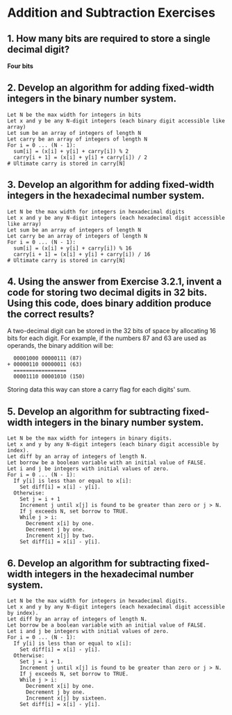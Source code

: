 # Addition and Subtraction Exercises

## 1. How many bits are required to store a single decimal digit?

  **Four bits**

## 2. Develop an algorithm for adding fixed-width integers in the binary number system.

    Let N be the max width for integers in bits
    Let x and y be any N-digit integers (each binary digit accessible like array)
    Let sum be an array of integers of length N
    Let carry be an array of integers of length N
    For i = 0 ... (N - 1):
      sum[i] = (x[i] + y[i] + carry[i]) % 2
      carry[i + 1] = (x[i] + y[i] + carry[i]) / 2
    # Ultimate carry is stored in carry[N]

## 3. Develop an algorithm for adding fixed-width integers in the hexadecimal number system.

    Let N be the max width for integers in hexadecimal digits
    Let x and y be any N-digit integers (each hexadecimal digit accessible like array)
    Let sum be an array of integers of length N
    Let carry be an array of integers of length N
    For i = 0 ... (N - 1):
      sum[i] = (x[i] + y[i] + carry[i]) % 16
      carry[i + 1] = (x[i] + y[i] + carry[i]) / 16
    # Ultimate carry is stored in carry[N]

## 4. Using the answer from Exercise 3.2.1, invent a code for storing two decimal digits in 32 bits. Using this code, does binary addition produce the correct results?

  A two-decimal digit can be stored in the 32 bits of space by allocating 16 bits for each digit. For example, if the numbers 87 and 63 are used as operands, the binary addition will be:

      00001000 00000111 (87)
    + 00000110 00000011 (63)
      =================
      00001110 00001010 (150)

  Storing data this way can store a carry flag for each digits' sum.

## 5. Develop an algorithm for subtracting fixed-width integers in the binary number system.

    Let N be the max width for integers in binary digits.
    Let x and y by any N-digit integers (each binary digit accessible by index).
    Let diff by an array of integers of length N.
    Let borrow be a boolean variable with an initial value of FALSE.
    Let i and j be integers with initial values of zero.
    For i = 0 ... (N - 1):
      If y[i] is less than or equal to x[i]:
        Set diff[i] = x[i] - y[i].
      Otherwise:
        Set j = i + 1
        Increment j until x[j] is found to be greater than zero or j > N.
        If j exceeds N, set borrow to TRUE.
        While j > i:
          Decrement x[i] by one.
          Decrement j by one.
          Increment x[j] by two.
        Set diff[i] = x[i] - y[i].

## 6. Develop an algorithm for subtracting fixed-width integers in the hexadecimal number system.

    Let N be the max width for integers in hexadecimal digits.
    Let x and y by any N-digit integers (each hexadecimal digit accessible by index).
    Let diff by an array of integers of length N.
    Let borrow be a boolean variable with an initial value of FALSE.
    Let i and j be integers with initial values of zero.
    For i = 0 ... (N - 1):
      If y[i] is less than or equal to x[i]:
        Set diff[i] = x[i] - y[i].
      Otherwise:
        Set j = i + 1.
        Increment j until x[j] is found to be greater than zero or j > N.
        If j exceeds N, set borrow to TRUE.
        While j > i:
          Decrement x[i] by one.
          Decrement j by one.
          Increment x[j] by sixteen.
        Set diff[i] = x[i] - y[i].
